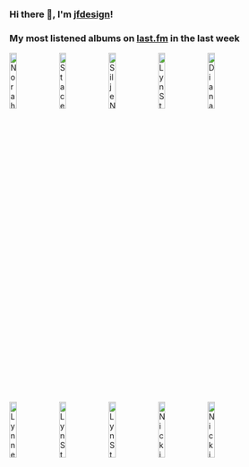 ### Hi there 👋, I'm [jfdesign](https://blog.jfdesignnet.com)!

### My most listened albums on [last.fm](https://www.last.fm/user/jfdesignnet) in the last week

[<img src='https://lastfm.freetls.fastly.net/i/u/300x300/0d1f44fadc571df60099abeee01ffe58.jpg' width='16%' height='16%' alt='Norah Jones - Come Away With Me (Super Deluxe Edition)'>](https://www.last.fm/music/norah%2bjones/come%2baway%2bwith%2bme%2b%2528super%2bdeluxe%2bedition%2529)&nbsp;
[<img src='https://lastfm.freetls.fastly.net/i/u/300x300/01e9370e5271fb039110cf99d1553558.jpg' width='16%' height='16%' alt='Stacey Kent - Its A Wonderful World'>](https://www.last.fm/music/stacey%2bkent/it%2527s%2ba%2bwonderful%2bworld)&nbsp;
[<img src='https://lastfm.freetls.fastly.net/i/u/300x300/6ee403597a4bc1b5a1d73f871c544caf.jpg' width='16%' height='16%' alt='Silje Nergaard - Silje Nergaard'>](https://www.last.fm/music/silje%2bnergaard/silje%2bnergaard)&nbsp;
[<img src='https://lastfm.freetls.fastly.net/i/u/300x300/75a1e5e0738f9a03698dcc1cfdf9a142.png' width='16%' height='16%' alt='Lyn Stanley - London Calling: A Toast to Julie London'>](https://www.last.fm/music/lyn%2bstanley/london%2bcalling%253a%2ba%2btoast%2bto%2bjulie%2blondon)&nbsp;
[<img src='https://lastfm.freetls.fastly.net/i/u/300x300/39e21199df494aabb64109a668e9bba6.png' width='16%' height='16%' alt='Diana Krall - The Very Best Of Diana Krall'>](https://www.last.fm/music/diana%2bkrall/the%2bvery%2bbest%2bof%2bdiana%2bkrall)&nbsp;
<br>
[<img src='https://lastfm.freetls.fastly.net/i/u/300x300/246e63c6b14548919d6efe2f44208fe0.jpg' width='16%' height='16%' alt='Lynne Arriale Trio - Lynne Arriale Trio Live'>](https://www.last.fm/music/lynne%2barriale%2btrio/lynne%2barriale%2btrio%2blive)&nbsp;
[<img src='https://lastfm.freetls.fastly.net/i/u/300x300/6b3be54966d04442c497157b384d8253.jpg' width='16%' height='16%' alt='Lyn Stanley - Lost in Romance'>](https://www.last.fm/music/lyn%2bstanley/lost%2bin%2bromance)&nbsp;
[<img src='https://lastfm.freetls.fastly.net/i/u/300x300/f7e2bbd438060bcb84223b11753c8306.jpg' width='16%' height='16%' alt='Lyn Stanley - Potions (From the 50s)'>](https://www.last.fm/music/lyn%2bstanley/potions%2b%2528from%2bthe%2b50s%2529)&nbsp;
[<img src='https://lastfm.freetls.fastly.net/i/u/300x300/bab001f93e0882d167f9b0546a6e8810.jpg' width='16%' height='16%' alt='Nicki Parrott - Close To You - Burt Bacharach Song Book'>](https://www.last.fm/music/nicki%2bparrott/close%2bto%2byou%2b-%2bburt%2bbacharach%2bsong%2bbook)&nbsp;
[<img src='https://lastfm.freetls.fastly.net/i/u/300x300/51e523f8798045359c418b517bdfd69c.jpg' width='16%' height='16%' alt='Nicki Parrott - Black Coffee'>](https://www.last.fm/music/nicki%2bparrott/black%2bcoffee)&nbsp;
<br>
